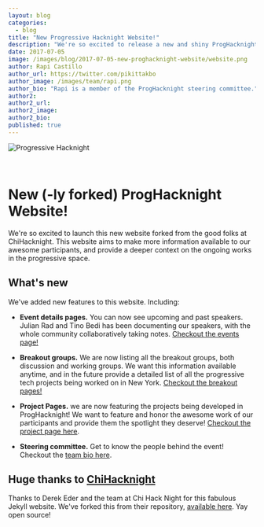 ```yaml
---
layout: blog
categories:
  - blog
title: "New Progressive Hacknight Website!"
description: "We're so excited to release a new and shiny ProgHacknight website! Inspired and forked from proghacknight's awesome Jekyll website."
date: 2017-07-05
image: /images/blog/2017-07-05-new-proghacknight-website/website.png
author: Rapi Castillo
author_url: https://twitter.com/pikittakbo
author_image: /images/team/rapi.png
author_bio: "Rapi is a member of the ProgHacknight steering committee."
author2:
author2_url:
author2_image:
author2_bio:
published: true
---
```


<p class="text-center"><img src="/images/logo/logo.png" alt="Progressive Hacknight" class="img-thumbnail" />

<br /><small><em></em>
</small>
</p>

# New (-ly forked) ProgHacknight Website!

We're so excited to launch this new website forked from the good folks at ChiHacknight. This website aims to make more information available to our awesome participants, and provide a deeper context on the ongoing works in the progressive space.

## What's new

We've added new features to this website. Including:

* **Event details pages.** You can now see upcoming and past speakers. Julian Rad and Tino Bedi has been documenting our speakers, with the whole community collaboratively taking notes. [Checkout the events page!](/events)

* **Breakout groups.** We are now listing all the breakout groups, both discussion and working groups. We want this information available anytime, and in the future provide a detailed list of all the progressive tech projects being worked on in New York. [Checkout the breakout pages!](/breakouts.html)

* **Project Pages.** we are now featuring the projects being developed in ProgHacknight! We want to feature and honor the awesome work of our participants and provide them the spotlight they deserve! [Checkout the project page here](/projects).

* **Steering committee.** Get to know the people behind the event! Checkout the [team bio here](/team.html).

## Huge thanks to [ChiHacknight](//www.chihacknight.org)

Thanks to Derek Eder and the team at Chi Hack Night for this fabulous Jekyll website. We've forked this from their repository, [available here](https://github.com/chihacknight/chihacknight.org). Yay open source!
